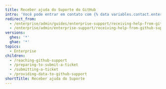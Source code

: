```yaml
---
title: Receber ajuda do Suporte do GitHub
intro: 'Você pode entrar em contato com {% data variables.contact.enterprise_support %} para relatar uma série de problemas referentes à sua empresa.'
redirect_from:
  - /enterprise/admin/guides/enterprise-support/receiving-help-from-github-enterprise-support/
  - /enterprise/admin/enterprise-support/receiving-help-from-github-support
versions:
  ghes: '*'
  ghae: '*'
topics:
  - Enterprise
children:
  - /reaching-github-support
  - /preparing-to-submit-a-ticket
  - /submitting-a-ticket
  - /providing-data-to-github-support
shortTitle: Receber ajuda do Suporte
---
```


